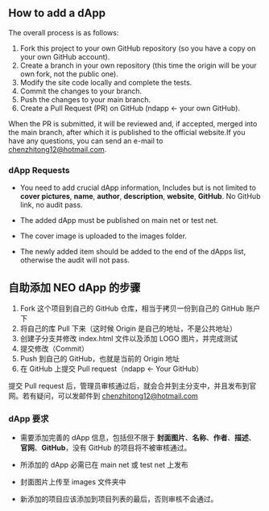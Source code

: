 ## How to add a dApp

The overall process is as follows:

1. Fork this project to your own GitHub repository (so you have a copy on your own GitHub account).
2. Create a branch in your own repository (this time the origin will be your own fork, not the public one).
3. Modify the site code locally and complete the tests.
4. Commit the changes to your branch.
5. Push the changes to your main branch.
6. Create a Pull Request (PR) on GitHub (ndapp ← your own GitHub).

When the PR is submitted, it will be reviewed and, if accepted, merged into the main branch, after which it is published to the official website.If you have any questions, you can send an e-mail to [chenzhitong12@hotmail.com](mailto:chenzhitong12@hotmail.com).

### dApp Requests

- You need to add crucial dApp information, Includes but is not limited to **cover pictures**, **name**, **author**, **description**, **website**, **GitHub**. No GitHub link, no audit pass.

- The added dApp must be published on main net or test net.
- The cover image is uploaded to the images folder.
- The newly added item should be added to the end of the dApps list, otherwise the audit will not pass.


## 自助添加 NEO dApp 的步骤

1. Fork 这个项目到自己的 GitHub 仓库，相当于拷贝一份到自己的 GitHub 账户下
2. 将自己的库 Pull 下来（这时候 Origin 是自己的地址，不是公共地址）
3. 创建子分支并修改 index.html 文件以及添加 LOGO 图片，并完成测试
4. 提交修改（Commit）
5. Push 到自己的 GitHub，也就是当前的 Origin 地址
6. 在 GitHub 上提交 Pull request（ndapp ← Your GitHub）

提交 Pull request 后，管理员审核通过后，就会合并到主分支中，并且发布到官网。若有疑问，可以发邮件到 [chenzhitong12@hotmail.com](mailto:chenzhitong12@hotmail.com)

### dApp 要求

- 需要添加完善的 dApp 信息，包括但不限于 **封面图片**、**名称**、**作者**、**描述**、**官网**、**GitHub**，没有 GitHub 的项目将不被审核通过。
- 所添加的 dApp 必需已在 main net 或 test net 上发布

- 封面图片上传至 images 文件夹中
- 新添加的项目应该添加到项目列表的最后，否则审核不会通过。

